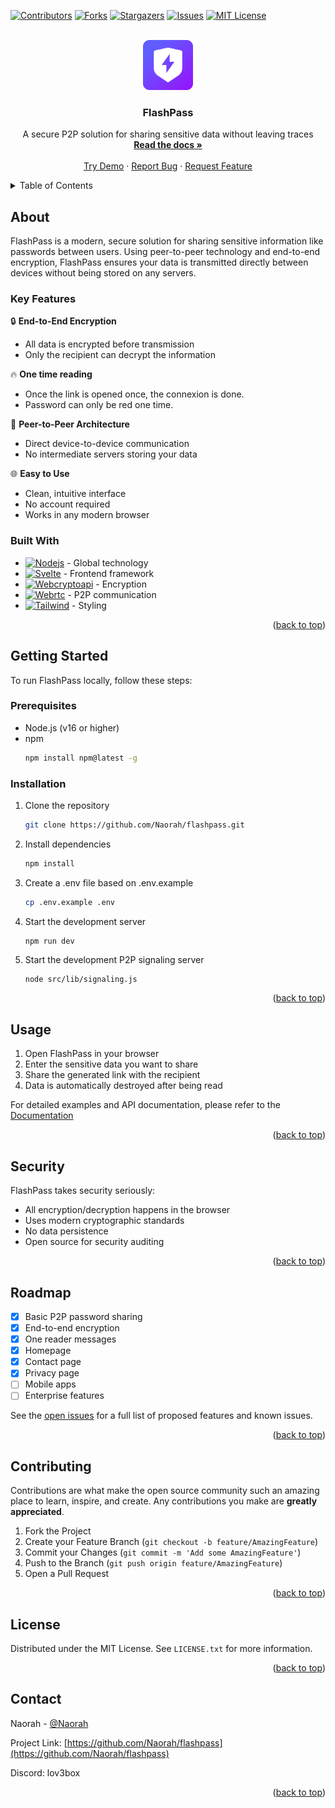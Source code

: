 <a id="readme-top"></a>

<!-- PROJECT SHIELDS -->
[![Contributors][contributors-shield]][contributors-url]
[![Forks][forks-shield]][forks-url]
[![Stargazers][stars-shield]][stars-url]
[![Issues][issues-shield]][issues-url]
[![MIT License][license-shield]][license-url]

<!-- PROJECT LOGO -->
<br />
<div align="center">
  <a href="https://github.com/Naorah/flashpass">
    <img src="https://raw.githubusercontent.com/Naorah/flashpass/refs/heads/main/static/favicon.png" alt="Logo" width="80" height="80">
  </a>

  <h3 align="center">FlashPass</h3>

  <p align="center">
    A secure P2P solution for sharing sensitive data without leaving traces
    <br />
    <a href="https://github.com/Naorah/flashpass/docs"><strong>Read the docs »</strong></a>
    <br />
    <br />
    <a href="https://flashpass.pelsy.net" class="demo-btn">Try Demo</a>
    &middot;
    <a href="https://github.com/Naorah/flashpass/issues">Report Bug</a>
    &middot;
    <a href="https://github.com/Naorah/flashpass/issues">Request Feature</a>
  </p>
</div>

<!-- TABLE OF CONTENTS -->
<details>
  <summary>Table of Contents</summary>
  <ol>
    <li>
      <a href="#about">About</a>
      <ul>
        <li><a href="#key-features">Key Features</a></li>
        <li><a href="#built-with">Built With</a></li>
      </ul>
    </li>
    <li>
      <a href="#getting-started">Getting Started</a>
      <ul>
        <li><a href="#prerequisites">Prerequisites</a></li>
        <li><a href="#installation">Installation</a></li>
      </ul>
    </li>
    <li><a href="#usage">Usage</a></li>
    <li><a href="#security">Security</a></li>
    <li><a href="#roadmap">Roadmap</a></li>
    <li><a href="#contributing">Contributing</a></li>
    <li><a href="#license">License</a></li>
    <li><a href="#contact">Contact</a></li>
  </ol>
</details>

<!-- ABOUT -->
## About

FlashPass is a modern, secure solution for sharing sensitive information like passwords between users. Using peer-to-peer technology and end-to-end encryption, FlashPass ensures your data is transmitted directly between devices without being stored on any servers.

### Key Features

🔒 **End-to-End Encryption**
- All data is encrypted before transmission
- Only the recipient can decrypt the information

🔥 **One time reading**
- Once the link is opened once, the connexion is done.
- Password can only be red one time.

👥 **Peer-to-Peer Architecture**
- Direct device-to-device communication
- No intermediate servers storing your data

🌐 **Easy to Use**
- Clean, intuitive interface
- No account required
- Works in any modern browser

### Built With

- [![Nodejs][Nodejs]][Nodejs-url] - Global technology
- [![Svelte][Svelte]][Svelte-url] - Frontend framework
- [![Webcryptoapi][Webcryptoapi]][Webcryptoapi-url] - Encryption
- [![Webrtc][Webrtc]][Webrtc-url] - P2P communication
- [![Tailwind][Tailwind]][Tailwind-url] - Styling

<p align="right">(<a href="#readme-top">back to top</a>)</p>

<!-- GETTING STARTED -->
## Getting Started

To run FlashPass locally, follow these steps:

### Prerequisites

* Node.js (v16 or higher)
* npm
  ```sh
  npm install npm@latest -g
  ```

### Installation

1. Clone the repository
   ```sh
   git clone https://github.com/Naorah/flashpass.git
   ```
2. Install dependencies
   ```sh
   npm install
   ```
3. Create a .env file based on .env.example
   ```sh
   cp .env.example .env
   ```
4. Start the development server
   ```sh
   npm run dev
   ```
5. Start the development P2P signaling server
   ```
   node src/lib/signaling.js
   ```

<p align="right">(<a href="#readme-top">back to top</a>)</p>

<!-- USAGE -->
## Usage

1. Open FlashPass in your browser
2. Enter the sensitive data you want to share
3. Share the generated link with the recipient
4. Data is automatically destroyed after being read

For detailed examples and API documentation, please refer to the [Documentation](https://github.com/Naorah/flashpass/docs)

<p align="right">(<a href="#readme-top">back to top</a>)</p>

<!-- SECURITY -->
## Security

FlashPass takes security seriously:

- All encryption/decryption happens in the browser
- Uses modern cryptographic standards
- No data persistence
- Open source for security auditing

<p align="right">(<a href="#readme-top">back to top</a>)</p>

<!-- ROADMAP -->
## Roadmap

- [x] Basic P2P password sharing
- [x] End-to-end encryption
- [x] One reader messages
- [x] Homepage
- [x] Contact page
- [x] Privacy page
- [ ] Mobile apps
- [ ] Enterprise features

See the [open issues](https://github.com/Naorah/flashpass/issues) for a full list of proposed features and known issues.

<p align="right">(<a href="#readme-top">back to top</a>)</p>

<!-- CONTRIBUTING -->
## Contributing

Contributions are what make the open source community such an amazing place to learn, inspire, and create. Any contributions you make are **greatly appreciated**.

1. Fork the Project
2. Create your Feature Branch (`git checkout -b feature/AmazingFeature`)
3. Commit your Changes (`git commit -m 'Add some AmazingFeature'`)
4. Push to the Branch (`git push origin feature/AmazingFeature`)
5. Open a Pull Request

<p align="right">(<a href="#readme-top">back to top</a>)</p>

<!-- LICENSE -->
## License

Distributed under the MIT License. See `LICENSE.txt` for more information.

<p align="right">(<a href="#readme-top">back to top</a>)</p>

<!-- CONTACT -->
## Contact

Naorah - [@Naorah](https://github.com/Naorah)

Project Link: [https://github.com/Naorah/flashpass](https://github.com/Naorah/flashpass)

Discord: lov3box

<p align="right">(<a href="#readme-top">back to top</a>)</p>

<!-- MARKDOWN LINKS & IMAGES -->
[contributors-shield]: https://img.shields.io/github/contributors/Naorah/flashpass.svg?style=for-the-badge
[contributors-url]: https://github.com/Naorah/flashpass/graphs/contributors
[forks-shield]: https://img.shields.io/github/forks/Naorah/flashpass.svg?style=for-the-badge
[forks-url]: https://github.com/Naorah/flashpass/network/members
[stars-shield]: https://img.shields.io/github/stars/Naorah/flashpass.svg?style=for-the-badge
[stars-url]: https://github.com/Naorah/flashpass/stargazers
[issues-shield]: https://img.shields.io/github/issues/Naorah/flashpass.svg?style=for-the-badge
[issues-url]: https://github.com/Naorah/flashpass/issues
[license-shield]: https://img.shields.io/github/license/Naorah/flashpass.svg?style=for-the-badge
[license-url]: https://github.com/Naorah/flashpass/blob/main/LICENSE.txt
[Svelte]: https://minipills.pelsy.net/pill?premade=svelte
[Webcryptoapi]: https://minipills.pelsy.net/pill?1t=WebCrypto_Api
[Webrtc]: https://minipills.pelsy.net/pill?premade=webrtc
[Nodejs]: https://minipills.pelsy.net/pill?premade=nodedotjs
[TailWind]: https://minipills.pelsy.net/pill?premade=tailwindcss
[Svelte-url]: https://svelte.dev/
[Webcryptoapi-url]: https://developer.mozilla.org/fr/docs/Web/API/Web_Crypto_API
[Webrtc-url]: https://webrtc.org/
[Nodejs-url]: https://nodejs.org/en
[TailWind-url]: https://tailwindcss.com/